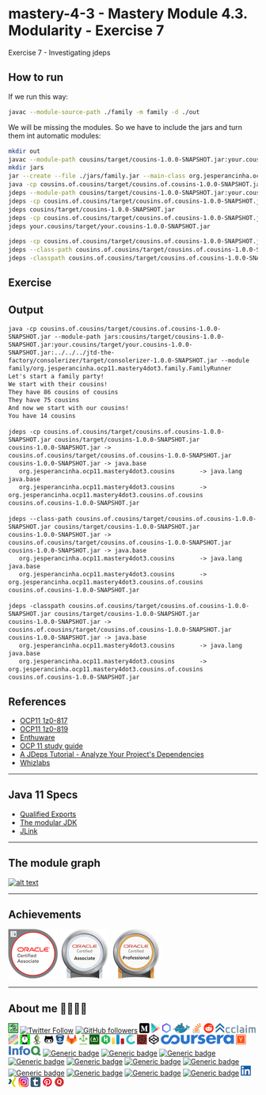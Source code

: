 # mastery-4-3 - Mastery Module 4.3. Modularity - Exercise 7

Exercise 7 - Investigating jdeps

## How to run

If we run this way:

```bash
javac --module-source-path ./family -m family -d ./out
```

We will be missing the modules.
So we have to include the jars and turn them int automatic modules:

```bash
mkdir out
javac --module-path cousins/target/cousins-1.0.0-SNAPSHOT.jar:your.cousins/target/your.cousins-1.0.0-SNAPSHOT.jar:../../../jtd-the-factory/consolerizer/target/consolerizer-1.0.0-SNAPSHOT.jar --module-source-path family -m family -d ./out
mkdir jars
jar --create --file ./jars/family.jar --main-class org.jesperancinha.ocp11.mastery4dot3.family.FamilyRunner -C ./out/family .
java -cp cousins.of.cousins/target/cousins.of.cousins-1.0.0-SNAPSHOT.jar --module-path jars:cousins/target/cousins-1.0.0-SNAPSHOT.jar:your.cousins/target/your.cousins-1.0.0-SNAPSHOT.jar:../../../jtd-the-factory/consolerizer/target/consolerizer-1.0.0-SNAPSHOT.jar --module family/org.jesperancinha.ocp11.mastery4dot3.family.FamilyRunner
jdeps --module-path cousins/target/cousins-1.0.0-SNAPSHOT.jar:your.cousins/target/your.cousins-1.0.0-SNAPSHOT.jar:../../../jtd-the-factory/consolerizer/target/consolerizer-1.0.0-SNAPSHOT.jar jars/family.jar
jdeps -cp cousins.of.cousins/target/cousins.of.cousins-1.0.0-SNAPSHOT.jar --module-path cousins/target/cousins-1.0.0-SNAPSHOT.jar:your.cousins/target/your.cousins-1.0.0-SNAPSHOT.jar:../../../jtd-the-factory/consolerizer/target/consolerizer-1.0.0-SNAPSHOT.jar jars/family.jar
jdeps cousins/target/cousins-1.0.0-SNAPSHOT.jar
jdeps -cp cousins.of.cousins/target/cousins.of.cousins-1.0.0-SNAPSHOT.jar cousins/target/cousins-1.0.0-SNAPSHOT.jar
jdeps your.cousins/target/your.cousins-1.0.0-SNAPSHOT.jar
```

```bash
jdeps -cp cousins.of.cousins/target/cousins.of.cousins-1.0.0-SNAPSHOT.jar cousins/target/cousins-1.0.0-SNAPSHOT.jar
jdeps --class-path cousins.of.cousins/target/cousins.of.cousins-1.0.0-SNAPSHOT.jar cousins/target/cousins-1.0.0-SNAPSHOT.jar
jdeps -classpath cousins.of.cousins/target/cousins.of.cousins-1.0.0-SNAPSHOT.jar cousins/target/cousins-1.0.0-SNAPSHOT.jar
```
## Exercise

## Output

```text
java -cp cousins.of.cousins/target/cousins.of.cousins-1.0.0-SNAPSHOT.jar --module-path jars:cousins/target/cousins-1.0.0-SNAPSHOT.jar:your.cousins/target/your.cousins-1.0.0-SNAPSHOT.jar:../../../jtd-the-factory/consolerizer/target/consolerizer-1.0.0-SNAPSHOT.jar --module family/org.jesperancinha.ocp11.mastery4dot3.family.FamilyRunner
Let's start a family party!
We start with their cousins!
They have 86 cousins of cousins
They have 75 cousins
And now we start with our cousins!
You have 14 cousins 

jdeps -cp cousins.of.cousins/target/cousins.of.cousins-1.0.0-SNAPSHOT.jar cousins/target/cousins-1.0.0-SNAPSHOT.jar
cousins-1.0.0-SNAPSHOT.jar -> cousins.of.cousins/target/cousins.of.cousins-1.0.0-SNAPSHOT.jar
cousins-1.0.0-SNAPSHOT.jar -> java.base
   org.jesperancinha.ocp11.mastery4dot3.cousins       -> java.lang                                          java.base
   org.jesperancinha.ocp11.mastery4dot3.cousins       -> org.jesperancinha.ocp11.mastery4dot3.cousins.of.cousins cousins.of.cousins-1.0.0-SNAPSHOT.jar

jdeps --class-path cousins.of.cousins/target/cousins.of.cousins-1.0.0-SNAPSHOT.jar cousins/target/cousins-1.0.0-SNAPSHOT.jar
cousins-1.0.0-SNAPSHOT.jar -> cousins.of.cousins/target/cousins.of.cousins-1.0.0-SNAPSHOT.jar
cousins-1.0.0-SNAPSHOT.jar -> java.base
   org.jesperancinha.ocp11.mastery4dot3.cousins       -> java.lang                                          java.base
   org.jesperancinha.ocp11.mastery4dot3.cousins       -> org.jesperancinha.ocp11.mastery4dot3.cousins.of.cousins cousins.of.cousins-1.0.0-SNAPSHOT.jar

jdeps -classpath cousins.of.cousins/target/cousins.of.cousins-1.0.0-SNAPSHOT.jar cousins/target/cousins-1.0.0-SNAPSHOT.jar
cousins-1.0.0-SNAPSHOT.jar -> cousins.of.cousins/target/cousins.of.cousins-1.0.0-SNAPSHOT.jar
cousins-1.0.0-SNAPSHOT.jar -> java.base
   org.jesperancinha.ocp11.mastery4dot3.cousins       -> java.lang                                          java.base
   org.jesperancinha.ocp11.mastery4dot3.cousins       -> org.jesperancinha.ocp11.mastery4dot3.cousins.of.cousins cousins.of.cousins-1.0.0-SNAPSHOT.jar
```

## References

-   [OCP11 1z0-817](https://education.oracle.com/upgrade-ocp-java-6-7-8-to-java-se-11-developer/pexam_1Z0-817)
-   [OCP11 1z0-819](https://education.oracle.com/java-se-11-developer/pexam_1Z0-819)
-   [Enthuware](https://enthuware.com/)
-   [OCP 11 study guide](https://www.goodreads.com/book/show/51132641-ocp-oracle-certified-professional-java-se-11-programmer-i-study-guide)
-   [A JDeps Tutorial - Analyze Your Project's Dependencies](https://nipafx.dev/jdeps-tutorial-analyze-java-project-dependencies)
-   [Whizlabs](https://www.whizlabs.com/)

---

## Java 11 Specs

-   [Qualified Exports](https://www.logicbig.com/tutorials/core-java-tutorial/modules/qualified-exports.html)
-   [The modular JDK](https://openjdk.java.net/jeps/200)
-   [JLink](https://docs.oracle.com/javase/9/tools/jlink.htm)

---

## The module graph

[![alt text](https://bugs.openjdk.java.net/secure/attachment/72525/jdk.png "The module graph")](https://openjdk.java.net/jeps/200)
 
---

## Achievements

[![alt text](../../../badges/oracle-certified-associate-java-se-7-programmer-100.png "OCA SE 7")](https://www.youracclaim.com/badges/f4c6cc1e-cb52-432b-904d-36d266112225/public_url)
[![alt text](../../../badges/oracle-certified-associate-java-se-8-programmer-100.png "OCA SE 8")](https://www.youracclaim.com/badges/a206436d-6fd8-4ca1-8feb-38a838446ee7/public_url)
[![alt text](../../../badges/oracle-certified-professional-java-se-8-programmer-100.png "OCP SE 8")](https://www.youracclaim.com/badges/92e036f5-4e11-4cff-9935-3e62266d2074/public_url)
  
---

## About me 👨🏽‍💻🚀

[![alt text](https://raw.githubusercontent.com/jesperancinha/project-signer/master/project-signer-templates/icons-20/JEOrgLogo-20.png "João Esperancinha Homepage")](http://joaofilipesabinoesperancinha.nl)
[![Twitter Follow](https://img.shields.io/twitter/follow/joaofse?label=João%20Esperancinha&style=social "Twitter")](https://twitter.com/joaofse)
[![GitHub followers](https://img.shields.io/github/followers/jesperancinha.svg?label=jesperancinha&style=social "GitHub")](https://github.com/jesperancinha)
[![alt text](https://raw.githubusercontent.com/jesperancinha/project-signer/master/project-signer-templates/icons-20/medium-20.png "Medium")](https://medium.com/@jofisaes)
[![alt text](https://raw.githubusercontent.com/jesperancinha/project-signer/master/project-signer-templates/icons-20/google-apps-20.png "Google Apps")](https://play.google.com/store/apps/developer?id=Joao+Filipe+Sabino+Esperancinha)
[![alt text](https://raw.githubusercontent.com/jesperancinha/project-signer/master/project-signer-templates/icons-20/sonatype-20.png "Sonatype Search Repos")](https://search.maven.org/search?q=org.jesperancinha)
[![alt text](https://raw.githubusercontent.com/jesperancinha/project-signer/master/project-signer-templates/icons-20/docker-20.png "Docker Images")](https://hub.docker.com/u/jesperancinha)
[![alt text](https://raw.githubusercontent.com/jesperancinha/project-signer/master/project-signer-templates/icons-20/stack-overflow-20.png)](https://stackoverflow.com/users/3702839/joao-esperancinha)
[![alt text](https://raw.githubusercontent.com/jesperancinha/project-signer/master/project-signer-templates/icons-20/reddit-20.png "Reddit")](https://www.reddit.com/user/jesperancinha/)
[![alt text](https://raw.githubusercontent.com/jesperancinha/project-signer/master/project-signer-templates/icons-20/acclaim-20.png "Acclaim")](https://www.youracclaim.com/users/joao-esperancinha/badges)
[![alt text](https://raw.githubusercontent.com/jesperancinha/project-signer/master/project-signer-templates/icons-20/devto-20.png "Dev To")](https://dev.to/jofisaes)
[![alt text](https://raw.githubusercontent.com/jesperancinha/project-signer/master/project-signer-templates/icons-20/hackernoon-20.jpeg "Hackernoon")](https://hackernoon.com/@jesperancinha)
[![alt text](https://raw.githubusercontent.com/jesperancinha/project-signer/master/project-signer-templates/icons-20/codeproject-20.png "Code Project")](https://www.codeproject.com/Members/jesperancinha)
[![alt text](https://raw.githubusercontent.com/jesperancinha/project-signer/master/project-signer-templates/icons-20/github-20.png "GitHub")](https://github.com/jesperancinha)
[![alt text](https://raw.githubusercontent.com/jesperancinha/project-signer/master/project-signer-templates/icons-20/bitbucket-20.png "BitBucket")](https://bitbucket.org/jesperancinha)
[![alt text](https://raw.githubusercontent.com/jesperancinha/project-signer/master/project-signer-templates/icons-20/gitlab-20.png "GitLab")](https://gitlab.com/jesperancinha)
[![alt text](https://raw.githubusercontent.com/jesperancinha/project-signer/master/project-signer-templates/icons-20/bintray-20.png "BinTray")](https://bintray.com/jesperancinha)
[![alt text](https://raw.githubusercontent.com/jesperancinha/project-signer/master/project-signer-templates/icons-20/free-code-camp-20.jpg "FreeCodeCamp")](https://www.freecodecamp.org/jofisaes)
[![alt text](https://raw.githubusercontent.com/jesperancinha/project-signer/master/project-signer-templates/icons-20/hackerrank-20.png "HackerRank")](https://www.hackerrank.com/jofisaes)
[![alt text](https://raw.githubusercontent.com/jesperancinha/project-signer/master/project-signer-templates/icons-20/codeforces-20.png "Code Forces")](https://codeforces.com/profile/jesperancinha)
[![alt text](https://raw.githubusercontent.com/jesperancinha/project-signer/master/project-signer-templates/icons-20/codebyte-20.png "Codebyte")](https://coderbyte.com/profile/jesperancinha)
[![alt text](https://raw.githubusercontent.com/jesperancinha/project-signer/master/project-signer-templates/icons-20/codewars-20.png "CodeWars")](https://www.codewars.com/users/jesperancinha)
[![alt text](https://raw.githubusercontent.com/jesperancinha/project-signer/master/project-signer-templates/icons-20/codepen-20.png "Code Pen")](https://codepen.io/jesperancinha)
[![alt text](https://raw.githubusercontent.com/jesperancinha/project-signer/master/project-signer-templates/icons-20/coursera-20.png "Coursera")](https://www.coursera.org/user/da3ff90299fa9297e283ee8e65364ffb)
[![alt text](https://raw.githubusercontent.com/jesperancinha/project-signer/master/project-signer-templates/icons-20/hacker-news-20.png "Hacker News")](https://news.ycombinator.com/user?id=jesperancinha)
[![alt text](https://raw.githubusercontent.com/jesperancinha/project-signer/master/project-signer-templates/icons-20/infoq-20.png "InfoQ")](https://www.infoq.com/profile/Joao-Esperancinha.2/)
[![Generic badge](https://img.shields.io/static/v1.svg?label=Articles&message=Across%20The%20Web&color=purple)](https://github.com/jesperancinha/project-signer/blob/master/project-signer-templates/Articles.md)
[![Generic badge](https://img.shields.io/static/v1.svg?label=Homepage&message=Time%20Disruption%20Studios&color=6495ED)](http://tds.joaofilipesabinoesperancinha.nl/)
[![Generic badge](https://img.shields.io/static/v1.svg?label=Homepage&message=Image%20Train%20Filters&color=6495ED)](http://itf.joaofilipesabinoesperancinha.nl/)
[![Generic badge](https://img.shields.io/static/v1.svg?label=Homepage&message=MancalaJE&color=6495ED)](http://mancalaje.joaofilipesabinoesperancinha.nl/)
[![Generic badge](https://img.shields.io/static/v1.svg?label=All%20Badges&message=Badges&color=red)](https://github.com/jesperancinha/project-signer/blob/master/project-signer-templates/Badges.md)
[![Generic badge](https://img.shields.io/static/v1.svg?label=Status&message=Project%20Status&color=red)](https://github.com/jesperancinha/project-signer/blob/master/project-signer-templates/Status.md)
[![Generic badge](https://img.shields.io/static/v1.svg?label=GitHub&message=ITF%20Chartizate%20Android&color=yellow)](https://github.com/JEsperancinhaOrg/itf-chartizate-android)
[![Generic badge](https://img.shields.io/static/v1.svg?label=GitHub&message=ITF%20Chartizate%20Java&color=yellow)](https://github.com/JEsperancinhaOrg/itf-chartizate-modules/tree/master/itf-chartizate-java)
[![Generic badge](https://img.shields.io/static/v1.svg?label=GitHub&message=ITF%20Chartizate%20API&color=yellow)](https://github.com/JEsperancinhaOrg/itf-chartizate/tree/master/itf-chartizate-api)
[![Generic badge](https://img.shields.io/static/v1.svg?label=GitHub&message=Markdowner%20Core&color=yellow)](https://github.com/jesperancinha/markdowner/tree/master/markdowner-core)
[![Generic badge](https://img.shields.io/static/v1.svg?label=GitHub&message=Markdowner%20Filter&color=yellow)](https://github.com/jesperancinha/markdowner/tree/master/markdowner-filter)
[![alt text](https://raw.githubusercontent.com/jesperancinha/project-signer/master/project-signer-templates/icons-20/linkedin-20.png "LinkedIn")](https://www.linkedin.com/in/joaoesperancinha/)
[![alt text](https://raw.githubusercontent.com/jesperancinha/project-signer/master/project-signer-templates/icons-20/xing-20.png "Xing")](https://www.xing.com/profile/Joao_Esperancinha/cv)
[![alt text](https://raw.githubusercontent.com/jesperancinha/project-signer/master/project-signer-templates/icons-20/instagram-20.png "Instagram")](https://www.instagram.com/jesperancinha/)
[![alt text](https://raw.githubusercontent.com/jesperancinha/project-signer/master/project-signer-templates/icons-20/tumblr-20.png "Tumblr")](https://jofisaes.tumblr.com/)
[![alt text](https://raw.githubusercontent.com/jesperancinha/project-signer/master/project-signer-templates/icons-20/pinterest-20.png "Pinterest")](https://nl.pinterest.com/jesperancinha/)
[![alt text](https://raw.githubusercontent.com/jesperancinha/project-signer/master/project-signer-templates/icons-20/quora-20.png "Quora")](https://nl.quora.com/profile/Jo%C3%A3o-Esperancinha)
